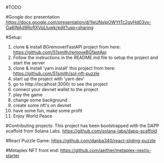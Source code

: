#TODO

#Google doc presentation
https://docs.google.com/presentation/d/1leUNxlpOWYtTc2gyHd03vx-Ga6INAd9RoflXVoLIuwk/edit?usp=sharing

#Setup:

1. clone & install BGremoverFastAPI project from here: https://github.com/51smith/removeBGfastApi
2. Follow the instructions in the README.md file to setup the project and start the server
3. clone & install 'yarn install' this project from here: https://github.com/51smith/sol-nft-puzzle
4. start up the project with 'yarn dev'
5. go to http://localhost:3000/ to see the project
6. connect your devnet wallet to the project
7. play the game
8. change some background
9. create some nft's on devnet
10. have some fun, make some profit
11. Enjoy World Peace

#Contributing projects:
This project has been bootstrapped with the DAPP scaffold from Solana Labs.
https://github.com/solana-labs/dapp-scaffold

#React Puzzle Game:
https://github.com/danba340/react-sliding-puzzle

#Metaplex NFT front end:
https://github.com/aeither/metaplex-nextjs-starter



